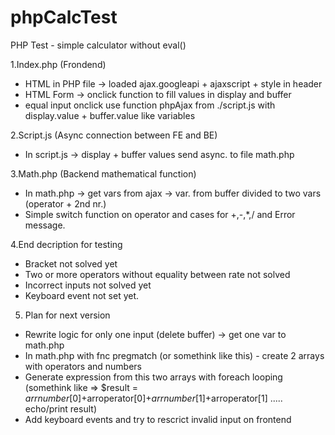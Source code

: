 # phpCalcTest
PHP Test - simple calculator without eval()

1.Index.php (Frondend)
- HTML in PHP file -> loaded ajax.googleapi + ajaxscript + style in header
- HTML Form -> onclick function to fill values in display and buffer
- equal input onclick use function phpAjax from ./script.js with display.value + buffer.value like variables

2.Script.js (Async connection between FE and BE)
- In script.js -> display + buffer values send async. to file math.php

3.Math.php (Backend mathematical function)
- In math.php -> get vars from ajax -> var. from buffer divided to two vars (operator + 2nd nr.)
- Simple switch function on operator and cases for +,-,*,/ and Error message.

4.End decription for testing
- Bracket not solved yet
- Two or more operators without equality between rate not solved
- Incorrect inputs not solved yet
- Keyboard event not set yet.

5. Plan for next version
- Rewrite logic for only one input (delete buffer) -> get one var to math.php
- In math.php with fnc pregmatch (or somethink like this) - create 2 arrays with operators and numbers
- Generate expression from this two arrays with foreach looping (somethink like => $result = $arrnumber[0]+$arroperator[0]+$arrnumber[1]+$arroperator[1]  ..... echo/print result)
- Add keyboard events and try to rescrict invalid input on frontend

